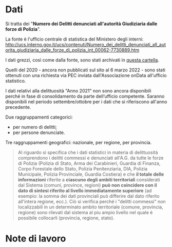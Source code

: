 # Dati

Si tratta dei "**Numero dei Delitti denunciati all'autorità Giudiziaria dalle forze di Polizia**".

La fonte è l'ufficio centrale di statistica del Ministero degli interni:<br>
<http://ucs.interno.gov.it/ucs/contenuti/Numero_dei_delitti_denunciati_all_autorita_giudiziaria_dalle_forze_di_polizia_int_00062-7730889.htm>

I dati grezzi, così come dalla fonte, sono stati archivati in [questa cartella](rawdata).

Quelli del 2020 - ancora non pubblicati sul sito al 6 marzo 2022 - sono stati ottenuti con una richiesta via PEC inviata dall'Associazione onData all'ufficio statistico.

I dati relativi alla delittuosità "Anno 2021" non sono ancora disponibili perché in fase di consolidamento da parte dell’ufficio competente. Saranno disponibili nel periodo settembre/ottobre per i dati che si riferiscono all'anno precedente.

Due raggruppamenti categorici:

- per numero di delitti;
- per persone denunciate.

Tre raggruppamenti geografici: nazionale, per regione, per provincia.

> Al riguardo si specifica che i dati statistici in materia di delittuosità comprendono i delitti commessi e denunciati all'A.G. da tutte le forze di Polizia (Polizia di Stato, Arma dei Carabinieri, Guardia di Finanza, Corpo Forestale dello Stato, Polizia Penitenziaria, DIA, Polizia Municipale, Polizia Provinciale, Guardia Costiera) e che **il totale delle informazioni** riferite a **ciascuno degli ambiti territoriali** considerati dal Sistema (comuni, province, regioni) **può non coincidere con il dato di sintesi riferito al livello immediatamente superiore** (ad esempio: la somma dei dati provinciali può differire dal dato riferito all'intera regione, ecc.). Ciò si verifica perché i "delitti commessi" non localizzabili in un determinato ambito territoriale (comune, provincia, regione) sono rilevati dal sistema al piu ampio livello nel quale è possibile collocarli (provincia, regione, stato).

# Note di lavoro

